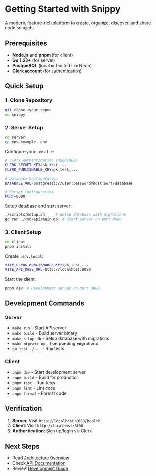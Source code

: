 # Getting Started with Snippy

A modern, feature-rich platform to create, organize, discover, and share code snippets.

## Prerequisites

- **Node.js** and **pnpm** (for client)
- **Go 1.23+** (for server)
- **PostgreSQL** (local or hosted like Neon)
- **Clerk account** (for authentication)

## Quick Setup

### 1. Clone Repository
```bash
git clone <your-repo>
cd snippy
```

### 2. Server Setup

```bash
cd server
cp env.example .env
```

Configure your `.env` file:
```bash
# Clerk Authentication (REQUIRED)
CLERK_SECRET_KEY=sk_test_...
CLERK_PUBLISHABLE_KEY=pk_test_...

# Database Configuration
DATABASE_URL=postgresql://user:password@host:port/database

# Server Configuration
PORT=8080
```

Setup database and start server:
```bash
./scripts/setup.sh     # Setup database with migrations
go run ./cmd/api/main.go  # Start server on port 8080
```

### 3. Client Setup

```bash
cd client
pnpm install
```

Create `.env.local`:
```bash
VITE_CLERK_PUBLISHABLE_KEY=pk_test_...
VITE_API_BASE_URL=http://localhost:8080
```

Start the client:
```bash
pnpm dev  # Development server on port 3000
```

## Development Commands

### Server
- `make run` - Start API server
- `make build` - Build server binary
- `make setup-db` - Setup database with migrations
- `make migrate-up` - Run pending migrations
- `go test ./...` - Run tests

### Client
- `pnpm dev` - Start development server
- `pnpm build` - Build for production
- `pnpm test` - Run tests
- `pnpm lint` - Lint code
- `pnpm format` - Format code

## Verification

1. **Server**: Visit `http://localhost:8080/health`
2. **Client**: Visit `http://localhost:3000`
3. **Authentication**: Sign up/login via Clerk

## Next Steps

- Read [Architecture Overview](02-ARCHITECTURE.md)
- Check [API Documentation](03-API-REFERENCE.md)
- Review [Development Guide](04-DEVELOPMENT.md)
